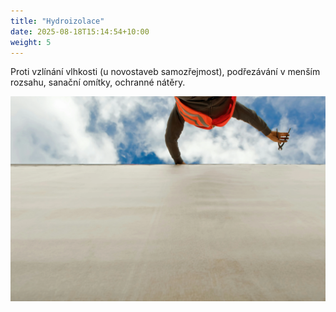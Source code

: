 ```yaml
---
title: "Hydroizolace"
date: 2025-08-18T15:14:54+10:00
weight: 5
---
```


Proti vzlínání vlhkosti (u novostaveb samozřejmost), podřezávání v menším rozsahu, sanační omítky, ochranné nátěry.

![Accounting Services](/images/waterproofing.webp)
